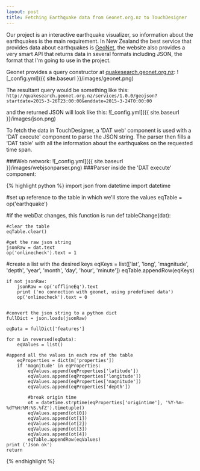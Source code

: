 ```yaml
---
layout: post
title: Fetching Earthquake data from Geonet.org.nz to TouchDesigner
---
```


Our project is an interactive earthquake visualizer, so information about the earthquakes is the main requirement. In New Zealand the best service that provides data about earthquakes is [GeoNet](geonet.org.nz), the website also provides a very smart API that returns data in several formats including JSON, the format that I'm going to use in the project.

Geonet provides a query constructor at [quakesearch.geonet.org.nz](http://quakesearch.geonet.org.nz/):
![_config.yml]({{ site.baseurl }}/images/geonet.png)

The resultant query would be something like this:
`http://quakesearch.geonet.org.nz/services/1.0.0/geojson?startdate=2015-3-26T23:00:00&enddate=2015-3-24T0:00:00`

and the returned JSON will look like this:
![_config.yml]({{ site.baseurl }}/images/json.png)

To fetch the data in TouchDesigner, a 'DAT web' component is used with a 'DAT execute' component to parse the JSON string. The parser then fills a 'DAT table' with all the information about the earthquakes on the requested time span.

###Web network:
![_config.yml]({{ site.baseurl }}/images/webjsonparser.png)
###Parser inside the 'DAT execute' component:

{% highlight python %}
import json
from datetime import datetime

#set up reference to the table in which we'll store the values
eqTable = op('earthquake')

#if the webDat changes, this function is run
def tableChange(dat):

	#clear the table
	eqTable.clear()

	#get the raw json string
	jsonRaw = dat.text
	op('onlinecheck').text = 1

  #create a list with the desired keys
	eqKeys = list(['lat', 'long', 'magnitude', 'depth', 'year', 'month', 'day', 'hour', 'minute'])
	eqTable.appendRow(eqKeys)

	if not jsonRaw:
		jsonRaw = op('offlineEq').text
		print ('no connection with geonet, using predefined data')
		op('onlinecheck').text = 0


	#convert the json string to a python dict
	fullDict = json.loads(jsonRaw)

	eqData = fullDict['features']

	for m in reversed(eqData):
		eqValues = list()

    #append all the values in each row of the table
		eqProperties = dict(m['properties'])
		if 'magnitude' in eqProperties:
			eqValues.append(eqProperties['latitude'])
			eqValues.append(eqProperties['longitude'])
			eqValues.append(eqProperties['magnitude'])
			eqValues.append(eqProperties['depth'])

			#break origin time
			ot = datetime.strptime(eqProperties['origintime'], '%Y-%m-%dT%H:%M:%S.%fZ').timetuple()
			eqValues.append(ot[0])
			eqValues.append(ot[1])
			eqValues.append(ot[2])
			eqValues.append(ot[3])
			eqValues.append(ot[4])
			eqTable.appendRow(eqValues)
	print ('Json ok')
	return
  {% endhighlight %}
